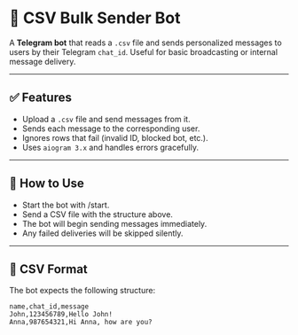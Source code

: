 # 📩 CSV Bulk Sender Bot

A **Telegram bot** that reads a `.csv` file and sends personalized messages to users by their Telegram `chat_id`. Useful for basic broadcasting or internal message delivery.

---

## ✅ Features

- Upload a `.csv` file and send messages from it.
- Sends each message to the corresponding user.
- Ignores rows that fail (invalid ID, blocked bot, etc.).
- Uses `aiogram 3.x` and handles errors gracefully.

---

## 🚀 How to Use
- Start the bot with /start.
- Send a CSV file with the structure above.
- The bot will begin sending messages immediately.
- Any failed deliveries will be skipped silently.
---
## 📄 CSV Format

The bot expects the following structure:
```csv
name,chat_id,message
John,123456789,Hello John!
Anna,987654321,Hi Anna, how are you?
